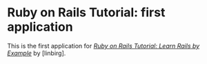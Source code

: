# Ruby on Rails Tutorial: first application

This is the first application for
[*Ruby on Rails Tutorial: Learn Rails by Example*](http://railstutorial.org/)
by [linbirg].